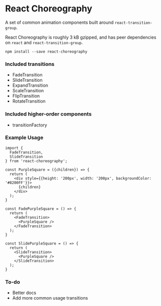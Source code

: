 # React Choreography

A set of common animation components built around `react-transition-group`.

React Choreography is roughly 3 kB gzipped, and has peer dependencies on `react` and `react-transition-group`.

`npm install --save react-choreography`

### Included transitions
- FadeTransition
- SlideTransition
- ExpandTransition
- ScaleTransition
- FlipTransition
- RotateTransition

### Included higher-order components
- transitionFactory

### Example Usage

```
import {
  FadeTransition,
  SlideTransition
} from 'react-choreography';

const PurpleSquare = ({children}) => {
  return (
    <div style={{height: '200px', width: '200px', backgroundColor: '#8200FF'}}>
      {children}
    </div>
  );
}

const FadePurpleSquare = () => {
  return (
    <FadeTransition>
      <PurpleSquare />
    </FadeTransition>
  );
}

const SlidePurpleSquare = () => {
  return (
    <SlideTransition>
      <PurpleSquare />
    </SlideTransition>
  );
}
```

### To-do
- Better docs
- Add more common usage transitions
